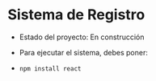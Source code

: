 <h1> Sistema de Registro</h1>

- Estado del proyecto: En construcción

- Para ejecutar el sistema, debes poner:

- ```npm install react```
